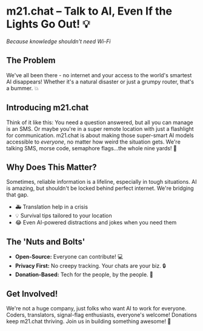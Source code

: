 # m21.chat – Talk to AI, Even If the Lights Go Out! 💡

_Because knowledge shouldn't need Wi-Fi_

## The Problem 

We've all been there - no internet and your access to the world's smartest AI disappears!  Whether it's a natural disaster or just a grumpy router, that's a bummer. 💥

## Introducing m21.chat 

Think of it like this:  You need a question answered, but all you can manage is an SMS. Or maybe you're in a super remote location with just a flashlight for communication. m21.chat is about making those super-smart AI models accessible to *everyone*, no matter how weird the situation gets.  We're talking SMS, morse code, semaphore flags...the whole nine yards! 🤠

## Why Does This Matter?

Sometimes, reliable information is a lifeline, especially in tough situations. AI is amazing, but shouldn't be locked behind perfect internet. We're bridging that gap. 

* 🚑  Translation help in a crisis 
* 💡 Survival tips tailored to your location
* 😂  Even AI-powered distractions and jokes when you need them

## The 'Nuts and Bolts'

* **Open-Source:**  Everyone can contribute!  💻
* **Privacy First:**  No creepy tracking. Your chats are your biz. 🔒
* **Donation-Based:** Tech for the people, by the people.  💸

## Get Involved!

We're not a huge company, just folks who want AI to work for everyone. Coders, translators, signal-flag enthusiasts, everyone's welcome!  Donations keep m21.chat thriving.  Join us in building something awesome! 🙌 
